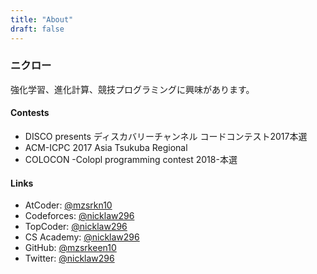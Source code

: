 ```yaml
---
title: "About"
draft: false
---
```


### ニクロー

強化学習、進化計算、競技プログラミングに興味があります。

#### Contests

- DISCO presents ディスカバリーチャンネル コードコンテスト2017本選
- ACM-ICPC 2017 Asia Tsukuba Regional
- COLOCON -Colopl programming contest 2018-本選

#### Links

- AtCoder: [@mzsrkn10](http://atcoder.jp/user/mzsrkn10 "AtCoder")
- Codeforces: [@nicklaw296](http://codeforces.com/profile/nicklaw296 "Codeforces")
- TopCoder: [@nicklaw296](https://www.topcoder.com/members/nicklaw296/ "TopCoder")
- CS Academy: [@nicklaw296](https://csacademy.com/user/nicklaw296 "CS Academy")
- GitHub: [@mzsrkeen10](https://github.com/mzsrkeen10 "GitHub")
- Twitter: [@nicklaw296](https://twitter.com/nicklaw296 "Twitter")
